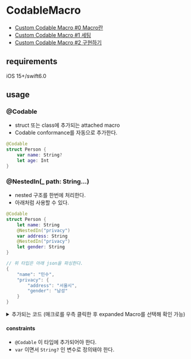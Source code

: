 # CodableMacro
- [Custom Codable Macro #0 Macro란](https://velog.io/@jujube0/Custom-Codable-Macro-0-Macro란)
- [Custom Codable Macro #1 세팅](https://velog.io/@jujube0/Custom-Codable-Macro-1-세팅)
- [Custom Codable Macro #2 구현하기](https://velog.io/@jujube0/Custom-Codable-Macro-2-구현하기)

## requirements
iOS 15+/swift6.0

## usage

### @Codable
- struct 또는 class에 추가되는 attached macro
- Codable conformance를 자동으로 추가한다.
```swift
@Codable
struct Person {
    var name: String? 
    let age: Int
}
```

### @NestedIn(_ path: String...)
- nested 구조를 한번에 처리한다.
- 아래처럼 사용할 수 있다.
```swift
@Codable
struct Person {
    let name: String
    @NestedIn("privacy")
    var address: String
    @NestedIn("privacy")
    let gender: String
}

// 위 타입은 아래 json을 파싱한다.
{
    "name": "민수",
    "privacy": {
        "address": "서울시",
        "gender": "남성"
    }
}
```
<details>
<summary>추가되는 코드 (매크로를 우측 클릭한 후 expanded Macro를 선택해 확인 가능)</summary>

```swift
struct Person {
    let name: String
    let address: String?
    let gender: String

    init(name: String, address: String?, gender: String) {
        self.name = name
        self.address = address
        self.gender = gender
    }

    enum CodingKeys: String, CodingKey {
        case name
        case address
        case privacy
        case gender
    }

    init(from decoder: Decoder) throws {
        let container = try decoder.container(keyedBy: CodingKeys.self)
        self.name = try container.decode(String.self, forKey: .name)
        let privacy_container = try? container.nestedContainer(keyedBy: CodingKeys.self, forKey: .privacy)
        self.address = try privacy_container?.decodeIfPresent(String.self, forKey: .address)
        if let privacy_container {
            self.gender = try privacy_container.decode(String.self, forKey: .gender)
        } else {
            let context = DecodingError.Context(codingPath: [CodingKeys.privacy], debugDescription: "key not found")
            throw DecodingError.keyNotFound(CodingKeys.gender, context)
        }
    }

    func encode(to encoder: Encoder) throws {
        var container = encoder.container(keyedBy: CodingKeys.self)
        try container.encode(self.name, forKey: .name)
        var privacy_container = container.nestedContainer(keyedBy: CodingKeys.self, forKey: .privacy)
        try privacy_container.encodeIfPresent(address, forKey: .address)
        try privacy_container.encode(gender, forKey: .gender)
    }
}

extension Person: Codable {
}
```
</details>

#### constraints
- `@Codable` 이 타입에 추가되어야 한다.
- `var` 이면서 `String?` 인 변수로 정의돼야 한다.

